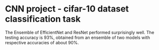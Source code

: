 
# CNN project - cifar-10 dataset classification task

The Ensemble of EfficientNet and ResNet performed surprisingly well. The testing accuracy
is 93%, obtained from an ensemble of two models with respective accuracies of about 90%. 
